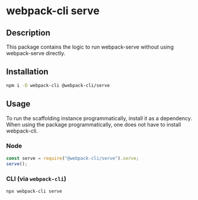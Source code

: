 # webpack-cli serve

## Description

This package contains the logic to run webpack-serve without using webpack-serve directly.

## Installation

```bash
npm i -D webpack-cli @webpack-cli/serve
```

## Usage

To run the scaffolding instance programmatically, install it as a dependency. When using the package programmatically, one does not have to install webpack-cli.

### Node
```js
const serve = require("@webpack-cli/serve").serve;
serve();
```

### CLI (via `webpack-cli`)
```bash
npx webpack-cli serve
```